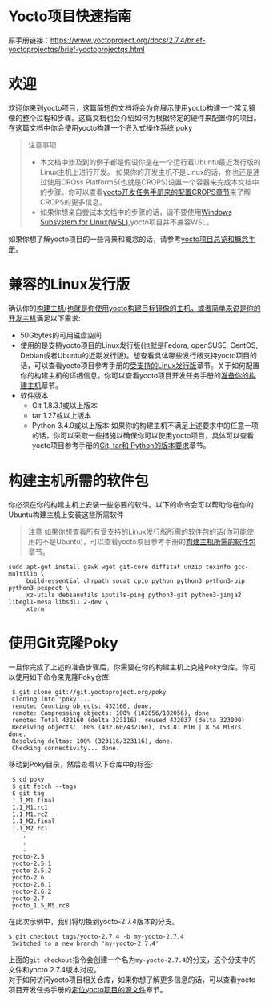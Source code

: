# Yocto项目快速指南    
原手册链接：https://www.yoctoproject.org/docs/2.7.4/brief-yoctoprojectqs/brief-yoctoprojectqs.html

# 欢迎    
欢迎你来到yocto项目，这篇简短的文档将会为你展示使用yocto构建一个常见镜像的整个过程和步骤。这篇文档也会介绍如何为根据特定的硬件来配置你的项目。在这篇文档中你会使用yocto构建一个嵌入式操作系统:poky
> 注意事项
> - 本文档中涉及到的例子都是假设你是在一个运行着Ubuntu最近发行版的Linux主机上进行开发。 如果你的开发主机不是Linux的话，你也还是通过使用CROss PlatformS(也就是CROPS)设置一个容器来完成本文档中的步骤。你可以查看[yocto开发任务手册来的配置CROPS章节](http://www.yoctoproject.org/docs/2.7.4/dev-manual/dev-manual.html#setting-up-to-use-crops)来了解CROPS的更多信息。
> - 如果你想亲自尝试本文档中的步骤的话，请不要使用[Windows Subsystem for Linux(WSL)](https://en.wikipedia.org/wiki/Windows_Subsystem_for_Linux),yocto项目并不兼容WSL。

如果你想了解yocto项目的一些背景和概念的话，请参考[yocto项目总览和概念手册](http://www.yoctoproject.org/docs/2.7.4/overview-manual/overview-manual.html)。

# 兼容的Linux发行版
确认你的[构建主机(也就是你使用yocto构建目标镜像的主机，或者简单来说是你的开发主机](http://www.yoctoproject.org/docs/2.7.4/ref-manual/ref-manual.html#hardware-build-system-term)满足以下需求:     
- 50Gbytes的可用磁盘空间    
- 使用的是支持yocto项目的Linux发行版(也就是Fedora, openSUSE, CentOS, Debian或者Ubuntu的近期发行版)。想查看具体哪些发行版支持yocto项目的话，可以查看yocto项目参考手册的[受支持的Linux发行版](http://www.yoctoproject.org/docs/2.7.4/ref-manual/ref-manual.html#detailed-supported-distros)章节。关于如何配置你的构建主机的详细信息，你可以查看yocto项目开发任务手册的[准备你的构建主机](http://www.yoctoproject.org/docs/2.7.4/dev-manual/dev-manual.html#dev-preparing-the-build-host)章节。    
- 软件版本
    - Git 1.8.3.1或以上版本
    - tar 1.27或以上版本    
    - Python 3.4.0或以上版本
如果你的构建主机不满足上述要求中的任意一项的话，你可以采取一些措施以确保你可以使用yocto项目，具体可以查看yocto项目参考手册的[Git, tar和 Python的版本要求](http://www.yoctoproject.org/docs/2.7.4/ref-manual/ref-manual.html#required-git-tar-and-python-versions)章节。    

# 构建主机所需的软件包    
你必须在你的构建主机上安装一些必要的软件。以下的命令会可以帮助你在你的Ubuntu构建主机上安装这些所需软件
> 注意
> 如果你想查看所有受支持的Linux发行版所需的软件包的话(你可能使用的不是Ubuntu)，可以查看yocto项目参考手册的[构建主机所需的软件包](http://www.yoctoproject.org/docs/2.7.4/ref-manual/ref-manual.html#required-git-tar-and-python-versions)章节。

```
sudo apt-get install gawk wget git-core diffstat unzip texinfo gcc-multilib \
     build-essential chrpath socat cpio python python3 python3-pip python3-pexpect \
     xz-utils debianutils iputils-ping python3-git python3-jinja2 libegl1-mesa libsdl1.2-dev \
     xterm
```

# 使用Git克隆Poky    
一旦你完成了上述的准备步骤后，你需要在你的构建主机上克隆Poky仓库。你可以使用如下命令来克隆Poky仓库:
```
 $ git clone git://git.yoctoproject.org/poky
 Cloning into 'poky'...
 remote: Counting objects: 432160, done.
 remote: Compressing objects: 100% (102056/102056), done.
 remote: Total 432160 (delta 323116), reused 432037 (delta 323000)
 Receiving objects: 100% (432160/432160), 153.81 MiB | 8.54 MiB/s, done.
 Resolving deltas: 100% (323116/323116), done.
 Checking connectivity... done.
```    

移动到Poky目录，然后查看以下仓库中的标签:
```
 $ cd poky
 $ git fetch --tags
 $ git tag
 1.1_M1.final
 1.1_M1.rc1
 1.1_M1.rc2
 1.1_M2.final
 1.1_M2.rc1
    .
    .
    .
 yocto-2.5
 yocto-2.5.1
 yocto-2.5.2
 yocto-2.6
 yocto-2.6.1
 yocto-2.6.2
 yocto-2.7
 yocto_1.5_M5.rc8
```    

在此次示例中，我们将切换到yocto-2.7.4版本的分支。    
```
$ git checkout tags/yocto-2.7.4 -b my-yocto-2.7.4
 Switched to a new branch 'my-yocto-2.7.4'
```
上面的`git checkout`指令会创建一个名为`my-yocto-2.7.4`的分支，这个分支中的文件和yocto 2.7.4版本对应。    
对于如何访问yocto项目相关仓库，如果你想了解更多信息的话，可以查看yocto项目开发任务手册的[定位yocto项目的源文件](http://www.yoctoproject.org/docs/2.7.4/dev-manual/dev-manual.html#locating-yocto-project-source-files)章节。




